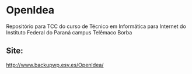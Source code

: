 # OpenIdea
Repositório para TCC do curso de Técnico em Informática para Internet do Instituto Federal do Paraná campus Telêmaco Borba 

## Site:
http://www.backupwp.esy.es/OpenIdea/

